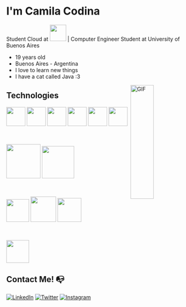 # I'm Camila Codina 

Student Cloud at <img src="https://media.giphy.com/media/1oEtaaHzJRlLAa3MG8/giphy.gif" width="43"> | Computer Engineer Student at University of Buenos Aires

- 19 years old 
- Buenos Aires - Argentina 
- I love to learn new things 
- I have a cat called Java :3 

<img width = "35%" align="right" alt="GIF" height="300px" src="https://media.giphy.com/media/LmNwrBhejkK9EFP504/giphy.gif" />


## Technologies

<p align="left">
<img src="https://midu.dev/images/tags/node.png" width="50">
<img src="https://impact-hr.com/wp-content/uploads/2017/04/javascript_round.png" width="50">
<img src="https://cdn.pixabay.com/photo/2017/08/05/11/16/logo-2582748_960_720.png" width="50">
<img src="https://cdn.pixabay.com/photo/2017/08/05/11/16/logo-2582747_1280.png" width="50">
<img src="https://cdn.iconscout.com/icon/free/png-256/bootstrap-7-1175254.png" width="50">
<img src="https://lh3.googleusercontent.com/proxy/kGrKqa4HLLCQl5v0rI96FXOQ0mvxtMVOp6gKV-ljkd-HyzNAVBYeKiqL9iEI1ZHhXXSFPX3zPb4vEuaBlZrX3RMIciqK-1O-9aEbo4X4CQ3DKAldDZkH0qYJncCAOyJkAKiINkwNU6qfEU7387w19TA" width="50">
</p>
<br>

<p align="left">
<img width="90" src="https://miro.medium.com/max/5200/0*pKLAVm71xwJa8vJz.png"> 
<img width="85" src="https://git-scm.com/images/logos/downloads/Git-Logo-2Color.png">
</p>
<br>

<p align="left">
<img height=60px src="https://encrypted-tbn0.gstatic.com/images?q=tbn%3AANd9GcTApU_6Eg4oWx3NMhLifHmNEkxjeMxfd3oGUA&usqp=CAU">
<img height=67px src="https://d15shllkswkct0.cloudfront.net/wp-content/blogs.dir/1/files/2019/05/Kubernetes_New.png">
<img height=63px src="https://upload.wikimedia.org/wikipedia/commons/3/3a/OpenShift-LogoType.svg">
</p>
<br>

<p align="left"><img src="https://itconnect.lat/portal/wp-content/uploads/2019/08/IBM-Cloud.png" height=60px></p>


## Contact Me! :mailbox_with_no_mail:

<a href="https://www.linkedin.com/in/camila-codina-48ab64193/" target="_blank"><img src="https://img.shields.io/badge/LinkedIn-%230077B5.svg?&style=flat-square&logo=linkedin&logoColor=white" alt="LinkedIn"></a>
<a href="https://twitter.com/CamyCodi" target="_blank"><img src="https://img.shields.io/badge/-Twitter-1da1f2?style=flat-square&labelColor=1da1f2&logo=twitter&logoColor=white" alt="Twitter"></a>
<a href="https://www.instagram.com/camy.codi/" target="_blank"><img src="https://img.shields.io/badge/Instagram-%23E4405F.svg?&style=flat-square&logo=instagram&logoColor=white" alt="Instagram"></a>

